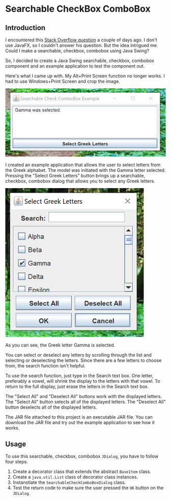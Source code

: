 # Searchable CheckBox ComboBox

## Introduction

I encountered this [Stack Overflow question](https://stackoverflow.com/questions/77742655/how-to-make-a-searchable-checkcombobox-in-javafx-and-controlsfx) a couple of days ago. I don't use JavaFX, so I couldn't answer his question.  But the idea intrigued me.  Could I make a searchable, checkbox, combobox using Java Swing?

So, I decided to create a Java Swing searchable, checkbox, combobox component and an example application to test the component out.

Here's what I came up with.  My Alt+Print Screen function no longer works.  I had to use Windows+Print Screen and crop the image.

![Main Screen](readme-resources/image1.png)

I created an example application that allows the user to select letters from the Greek alphabet.  The model was initiated with the Gamma letter selected.  Pressing the "Select Greek Letters" button brings up a searchable, checkbox, combobox dialog that allows you to select any Greek letters.

![Dialog](readme-resources/image2.png)

As you can see, the Greek letter Gamma is selected.

You can select or deselect any letters by scrolling through the list and selecting or deselecting the letters.  Since there are a few letters to choose from, the search function isn't helpful.

To use the search function, just type in the Search text box.  One letter, preferably a vowel, will shrink the display to the letters with that vowel.  To return to the full display, just erase the letters in the Search text box.

The "Select All" and "Deselect All" buttons work with the displayed letters.  The "Select All" button selects all of the displayed letters.  The "Deselect All" button deselects all of the displayed letters. 

The JAR file attached to this project is an executable JAR file.  You can download the JAR file and try out the example application to see how it works.

## Usage

To use this searchable, checkbox, combobox `JDialog`, you have to follow four steps.

1. Create a decorator class that extends the abstract `BaseItem` class.
2. Create a `java.util.List` class of decorator class instances.
3. Instanstiate the `SearchableCheckComboBoxDialog` class.
4. Test the return code to make sure the user pressed the `OK` button on the `JDialog`.

